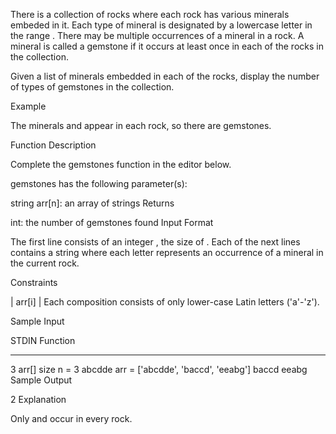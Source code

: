 There is a collection of rocks where each rock has various minerals embeded in it. 
Each type of mineral is designated by a lowercase letter in the range . 
There may be multiple occurrences of a mineral in a rock. 
A mineral is called a gemstone if it occurs at least once in each of the rocks in the collection.

Given a list of minerals embedded in each of the rocks, display 
the number of types of gemstones in the collection.

Example

The minerals  and  appear in each rock, so there are  gemstones.

Function Description

Complete the gemstones function in the editor below.

gemstones has the following parameter(s):

string arr[n]: an array of strings
Returns

int: the number of gemstones found
Input Format

The first line consists of an integer , the size of .
Each of the next  lines contains a string  where each letter represents an occurrence of 
a mineral in the current rock.

Constraints


| arr[i] |
Each composition  consists of only lower-case Latin letters ('a'-'z').

Sample Input

STDIN       Function
-----       --------
3           arr[] size n = 3
abcdde      arr = ['abcdde', 'baccd', 'eeabg']
baccd
eeabg
Sample Output

2
Explanation

Only  and  occur in every rock.